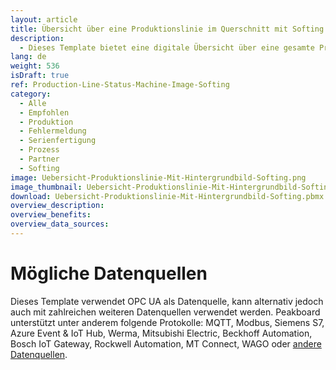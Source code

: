 ```yaml
---
layout: article
title: Übersicht über eine Produktionslinie im Querschnitt mit Softing
description: 
  - Dieses Template bietet eine digitale Übersicht über eine gesamte Produktionslinie in der Fertigung und sorgt für mehr Transparenz am Arbeitsplatz. Das Hintergrundbild dieses Dashboard ist eine generische Zeichnung der Maschine, an der einzelne Arbeitsschritte beleuchtet werden können. Dadurch kann der aktuelle Status von verschiedenen Arbeitsschritten angezeigt und eventuelle Fehler schneller behoben werden, was die Effizienz auf dem Shopfloor steigert sowie Monitoring und Maintenance der Anlage deutlich vereinfacht. Lade dir das Template direkt herunter und binde deine individuellen Datenquellen ganz einfach an!
lang: de
weight: 536
isDraft: true
ref: Production-Line-Status-Machine-Image-Softing
category:
  - Alle
  - Empfohlen
  - Produktion
  - Fehlermeldung
  - Serienfertigung
  - Prozess
  - Partner
  - Softing
image: Uebersicht-Produktionslinie-Mit-Hintergrundbild-Softing.png
image_thumbnail: Uebersicht-Produktionslinie-Mit-Hintergrundbild-Softing_thumbnail.png
download: Uebersicht-Produktionslinie-Mit-Hintergrundbild-Softing.pbmx
overview_description:
overview_benefits:
overview_data_sources:
---
```

# Mögliche Datenquellen
Dieses Template verwendet OPC UA als Datenquelle, kann alternativ jedoch auch mit zahlreichen weiteren Datenquellen verwendet werden. Peakboard unterstützt unter anderem folgende Protokolle: MQTT, Modbus, Siemens S7, Azure Event & IoT Hub, Werma, Mitsubishi Electric, Beckhoff Automation, Bosch IoT Gateway, Rockwell Automation, MT Connect, WAGO oder [andere Datenquellen](https://peakboard.com/schnittstellen/).
